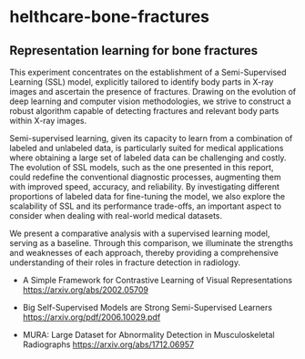# helthcare-bone-fractures

## Representation learning for bone fractures

This experiment concentrates on the establishment of a Semi-Supervised Learning (SSL) model, explicitly tailored to identify body parts in X-ray images and ascertain the presence of fractures. Drawing on the evolution of deep learning and computer vision methodologies, we strive to construct a robust algorithm capable of detecting fractures and relevant body parts within X-ray images.

Semi-supervised learning, given its capacity to learn from a combination of labeled and unlabeled data, is particularly suited for medical applications where obtaining a large set of labeled data can be challenging and costly. The evolution of SSL models, such as the one presented in this report, could redefine the conventional diagnostic processes, augmenting them with improved speed, accuracy, and reliability. By investigating different proportions of labeled data for fine-tuning the model, we also explore the scalability of SSL and its performance trade-offs, an important aspect to consider when dealing with real-world medical datasets.

We present a comparative analysis with a supervised learning model, serving as a baseline. Through this comparison, we illuminate the strengths and weaknesses of each approach, thereby providing a comprehensive understanding of their roles in fracture detection in radiology.


* A Simple Framework for Contrastive Learning of Visual Representations
https://arxiv.org/abs/2002.05709


* Big Self-Supervised Models are Strong Semi-Supervised Learners
https://arxiv.org/pdf/2006.10029.pdf


* MURA: Large Dataset for Abnormality Detection in Musculoskeletal Radiographs
https://arxiv.org/abs/1712.06957

